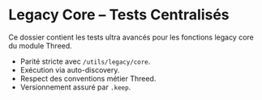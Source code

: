 # Legacy Core – Tests Centralisés

Ce dossier contient les tests ultra avancés pour les fonctions legacy core du module Threed.
- Parité stricte avec `/utils/legacy/core`.
- Exécution via auto-discovery.
- Respect des conventions métier Threed.
- Versionnement assuré par `.keep`.
